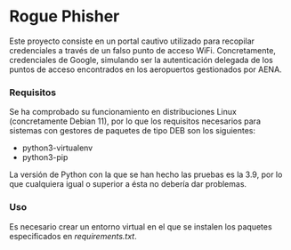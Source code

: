 # Rogue Phisher

Este proyecto consiste en un portal cautivo utilizado para recopilar credenciales a través de
un falso punto de acceso WiFi. Concretamente, credenciales de Google, simulando ser la autenticación
delegada de los puntos de acceso encontrados en los aeropuertos gestionados por AENA.

### Requisitos

Se ha comprobado su funcionamiento en distribuciones Linux (concretamente Debian 11),
por lo que los requisitos necesarios para sistemas con gestores de paquetes de tipo DEB
son los siguientes:

- python3-virtualenv
- python3-pip

La versión de Python con la que se han hecho las pruebas es la 3.9, por lo que cualquiera
igual o superior a ésta no debería dar problemas.

### Uso

Es necesario crear un entorno virtual en el que se instalen los paquetes especificados en
*requirements.txt*.
